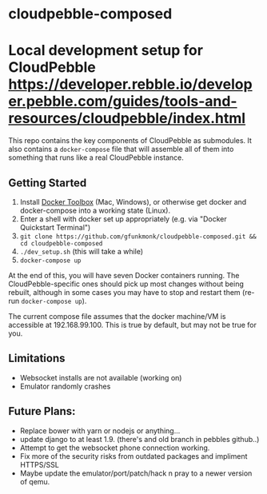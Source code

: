 # cloudpebble-composed
Local development setup for CloudPebble
https://developer.rebble.io/developer.pebble.com/guides/tools-and-resources/cloudpebble/index.html
====================

This repo contains the key components of CloudPebble as submodules. It also contains a
`docker-compose` file that will assemble all of them into something that runs like a
real CloudPebble instance.

Getting Started
---------------

1. Install [Docker Toolbox](https://www.docker.com/docker-toolbox) (Mac, Windows),
   or otherwise get docker and docker-compose into a working state (Linux).
2. Enter a shell with docker set up appropriately (e.g. via "Docker Quickstart Terminal")
3. `git clone https://github.com/gfunkmonk/cloudpebble-composed.git && cd cloudpebble-composed`
4. `./dev_setup.sh` (this will take a while)
5. `docker-compose up`

At the end of this, you will have seven Docker containers running. The CloudPebble-specific ones
should pick up most changes without being rebuilt, although in some cases you may have to stop and
restart them (re-run `docker-compose up`).

The current compose file assumes that the docker machine/VM is accessible at 192.168.99.100. This
is true by default, but may not be true for you.

Limitations
-----------

- Websocket installs are not available (working on)
- Emulator randomly crashes

Future Plans:
-------------

- Replace bower with yarn or nodejs or anything...
- update django to at least 1.9. (there's and old branch in 
  pebbles github..)
- Attempt to get the websocket phone connection working.
- Fix more of the security risks from outdated packages and 
  impliment HTTPS/SSL
- Maybe update the emulator/port/patch/hack n pray to a newer
  version of qemu.
